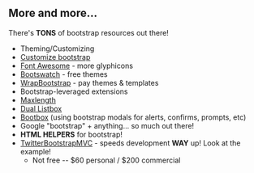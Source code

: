 ##  More and more...

There's **TONS** of bootstrap resources out there!

* Theming/Customizing
 * [Customize bootstrap](http://getbootstrap.com/customize/)
 * [Font Awesome](http://fontawesome.io/) - more glyphicons
 * [Bootswatch](http://bootswatch.com) - free themes
 * [WrapBootstrap](https://wrapbootstrap.com/) - pay themes & templates
* Bootstrap-leveraged extensions
 * [Maxlength](http://mimo84.github.io/bootstrap-maxlength/)
 * [Dual Listbox](http://www.virtuosoft.eu/code/bootstrap-duallistbox/)
 * [Bootbox](http://bootboxjs.com/) (using bootstrap modals for alerts, confirms, prompts, etc)
 * Google "bootstrap" + anything... so much out there!
* **HTML HELPERS** for bootstrap!
 * [TwitterBootstrapMVC](https://www.twitterbootstrapmvc.com/) - speeds development **WAY** up! Look at the example!
   * Not free -- $60 personal / $200 commercial